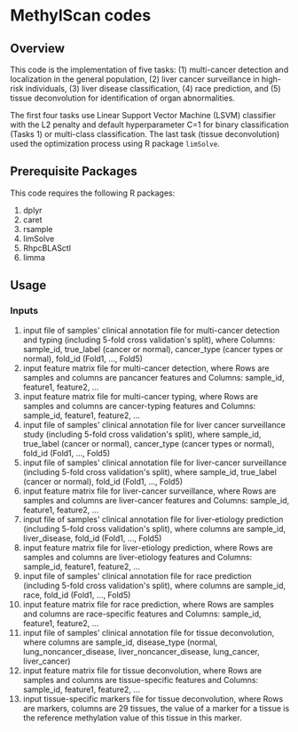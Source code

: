 # MethylScan codes

## Overview

This code is the implementation of five tasks: (1) multi-cancer detection and localization in the general population, (2) liver cancer surveillance in high-risk individuals, (3) liver disease classification, (4) race prediction, and (5) tissue deconvolution for identification of organ abnormalities.

The first four tasks use Linear Support Vector Machine (LSVM) classifier with the L2 penalty and default hyperparameter C=1 for binary classification (Tasks 1) or multi-class classification. The last task (tissue deconvolution) used the optimization process using R package `limSolve`.

## Prerequisite Packages

This code requires the following R packages:

1) dplyr
2) caret
3) rsample
4) limSolve
5) RhpcBLASctl
6) limma

## Usage

### Inputs

1) input file of samples' clinical annotation file for multi-cancer detection and typing (including 5-fold cross validation's split), where Columns: sample_id, true_label (cancer or normal), cancer_type (cancer types or normal), fold_id (Fold1, ..., Fold5)
2) input feature matrix file for multi-cancer detection, where Rows are samples and columns are pancancer features and Columns: sample_id, feature1, feature2, ...
3) input feature matrix file for multi-cancer typing, where Rows are samples and columns are cancer-typing features and Columns: sample_id, feature1, feature2, ...
4) input file of samples' clinical annotation file for liver cancer surveillance study (including 5-fold cross validation's split), where sample_id, true_label (cancer or normal), cancer_type (cancer types or normal), fold_id (Fold1, ..., Fold5)
5) input file of samples' clinical annotation file for liver-cancer surveillance (including 5-fold cross validation's split), where sample_id, true_label (cancer or normal), fold_id (Fold1, ..., Fold5)
6) input feature matrix file for liver-cancer surveillance, where Rows are samples and columns are liver-cancer features and Columns: sample_id, feature1, feature2, ...
7) input file of samples' clinical annotation file for liver-etiology prediction (including 5-fold cross validation's split), where columns are sample_id, liver_disease, fold_id (Fold1, ..., Fold5)
8) input feature matrix file for liver-etiology prediction, where Rows are samples and columns are liver-etiology features and Columns: sample_id, feature1, feature2, ...
9) input file of samples' clinical annotation file for race prediction (including 5-fold cross validation's split), where columns are sample_id, race, fold_id (Fold1, ..., Fold5)
10) input feature matrix file for race prediction, where Rows are samples and columns are race-specific features and Columns: sample_id, feature1, feature2, ...
11) input file of samples' clinical annotation file for tissue deconvolution, where columns are sample_id, disease_type (normal, lung_noncancer_disease, liver_noncancer_disease, lung_cancer, liver_cancer)
12) input feature matrix file for tissue deconvolution, where Rows are samples and columns are tissue-specific features and Columns: sample_id, feature1, feature2, ...
13) input tissue-specific markers file for tissue deconvolution, where Rows are markers, columns are 29 tissues, the value of a marker for a tissue is the reference methylation value of this tissue in this marker.
